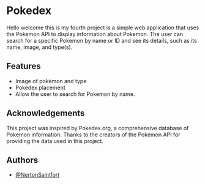 # Pokedex

Hello welcome this is my fourth project is a simple web application that uses the Pokemon API to display information about Pokemon. The user can search for a specific Pokemon by name or ID and see its details, such as its name, image, and type(s).

## Features

- Image of pokèmon and type
- Pokedex placement
- Allow the user to search for Pokemon by name.

## Acknowledgements

 This project was inspired by Pokedex.org, a comprehensive database of Pokemon information. Thanks to the creators of the Pokemon API for providing the data used in this project.

## Authors

- [@NertonSaintfort](https://github.com/NertonSaintfort)
